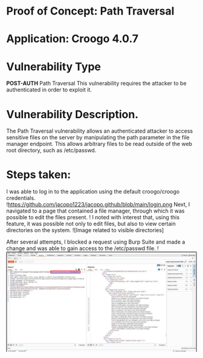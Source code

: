 # Proof of Concept: Path Traversal

# Application: Croogo 4.0.7

# Vulnerability Type
**POST-AUTH** Path Traversal This vulnerability requires the attacker to be authenticated in order to exploit it.

# Vulnerability Description. 
The Path Traversal vulnerability allows an authenticated attacker to access sensitive files on the server by manipulating the path parameter in the file manager endpoint. This allows arbitrary files to be read outside of the web root directory, such as /etc/passwd. 

# Steps taken:

I was able to log in to the application using the default croogo/croogo credentials. !https://github.com/jacopo1223/jacopo.github/blob/main/login.png
Next, I navigated to a page that contained a file manager, through which it was possible to edit the files present. !
I noted with interest that, using this feature, it was possible not only to edit files, but also to view certain directories on the system. ![Image related to visible directories]

After several attempts, I blocked a request using Burp Suite and made a change and was able to gain access to the /etc/passwd file. !![Descrizione dell'immagine](https://github.com/jacopo1223/jacopo.github/blob/main/CVE-2024-42718/photo_5836678526416307049_y.jpg?raw=true)


